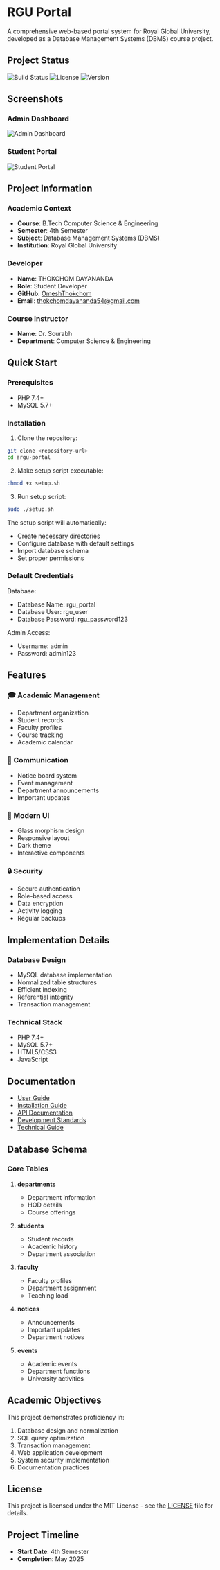 # RGU Portal

A comprehensive web-based portal system for Royal Global University, developed as a Database Management Systems (DBMS) course project.

## Project Status

![Build Status](https://github.com/dayananda/rgu-portal/workflows/CI/badge.svg)
![License](https://img.shields.io/badge/license-MIT-blue.svg)
![Version](https://img.shields.io/badge/version-1.0.0-green.svg)

## Screenshots

### Admin Dashboard
![Admin Dashboard](screenshots/dashboards.png)

### Student Portal
![Student Portal](screenshots/terminal.png)

## Project Information

### Academic Context
- **Course**: B.Tech Computer Science & Engineering
- **Semester**: 4th Semester
- **Subject**: Database Management Systems (DBMS)
- **Institution**: Royal Global University

### Developer
- **Name**: THOKCHOM DAYANANDA
- **Role**: Student Developer
- **GitHub**: [OmeshThokchom](https://github.com/OmeshThokchom)
- **Email**: thokchomdayananda54@gmail.com

### Course Instructor
- **Name**: Dr. Sourabh
- **Department**: Computer Science & Engineering

## Quick Start

### Prerequisites
- PHP 7.4+
- MySQL 5.7+

### Installation

1. Clone the repository:
```bash
git clone <repository-url>
cd argu-portal
```

2. Make setup script executable:
```bash
chmod +x setup.sh
```

3. Run setup script:
```bash
sudo ./setup.sh
```

The setup script will automatically:
- Create necessary directories
- Configure database with default settings
- Import database schema
- Set proper permissions

### Default Credentials

Database:
- Database Name: rgu_portal
- Database User: rgu_user
- Database Password: rgu_password123

Admin Access:
- Username: admin
- Password: admin123

## Features

### 🎓 Academic Management
- Department organization
- Student records
- Faculty profiles
- Course tracking
- Academic calendar

### 📢 Communication
- Notice board system
- Event management
- Department announcements
- Important updates

### 🎨 Modern UI
- Glass morphism design
- Responsive layout
- Dark theme
- Interactive components

### 🔒 Security
- Secure authentication
- Role-based access
- Data encryption
- Activity logging
- Regular backups

## Implementation Details

### Database Design
- MySQL database implementation
- Normalized table structures
- Efficient indexing
- Referential integrity
- Transaction management

### Technical Stack
- PHP 7.4+
- MySQL 5.7+
- HTML5/CSS3
- JavaScript

## Documentation

- [User Guide](docs/user_guide.md)
- [Installation Guide](docs/installation_guide.md)
- [API Documentation](docs/api_documentation.md)
- [Development Standards](docs/development_standards.md)
- [Technical Guide](docs/technical_guide.md)

## Database Schema

### Core Tables
1. **departments**
   - Department information
   - HOD details
   - Course offerings

2. **students**
   - Student records
   - Academic history
   - Department association

3. **faculty**
   - Faculty profiles
   - Department assignment
   - Teaching load

4. **notices**
   - Announcements
   - Important updates
   - Department notices

5. **events**
   - Academic events
   - Department functions
   - University activities

## Academic Objectives

This project demonstrates proficiency in:
1. Database design and normalization
2. SQL query optimization
3. Transaction management
4. Web application development
5. System security implementation
6. Documentation practices

## License

This project is licensed under the MIT License - see the [LICENSE](LICENSE) file for details.

## Project Timeline
- **Start Date**: 4th Semester
- **Completion**: May 2025
